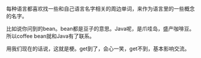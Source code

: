 每种语言都喜欢找一些和自己语言名字相关的周边单词，来作为语言里的一些概念的名字。

比如说你问到的bean。bean都是豆子的意思。Java呢，是爪哇岛，盛产咖啡豆。所以coffee bean就和Java有了联系。

用我们现在的话说，这就是梗。get到了，会心一笑，get不到，基本影响交流。


